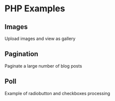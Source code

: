 # PHP Examples
## Images
Upload images and view as gallery
## Pagination
Paginate a large number of blog posts
## Poll
Example of radiobutton and checkboxes processing
